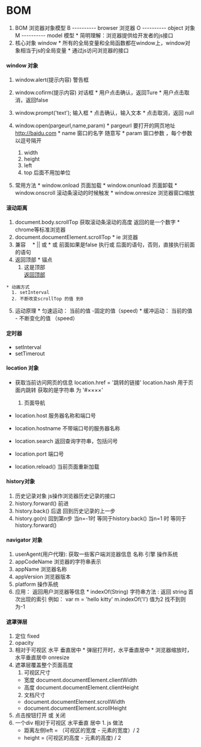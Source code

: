 BOM
====
  1. BOM 浏览器对象模型
     B ----------  browser 浏览器
     O ----------  object 对象
     M ----------  model 模型
    * 简明理解：浏览器提供给开发者的js接口
  2. 核心对象 window
    * 所有的全局变量和全局函数都在window上，window对象相当于js的全局变量
    * 通过js访问浏览器的接口


#### window 对象
  1. window.alert(提示内容) 警告框

  2. window.cofirm(提示内容)  对话框
    * 用户点击确认，返回Ture
    * 用户点击取消，返回false
  3. window.prompt('text');  输入框
    * 点击确认，输入文本
    * 点击取消，返回 null
  4. window.open(pargeurl,name,param)
    * pargeurl 要打开的网页地址 http://baidu.com
    * name 窗口的名字  随意写
    * param 窗口参数 ，每个参数以逗号隔开
      1. width
      2. height
      3. left
      4. top 后面不用加单位
  5. 常用方法
    * window.onload 页面加载
    * window.onunload 页面卸载
    * window.onscroll 滚动条滚动的时候触发
    * window.onresize 浏览器窗口缩放

#### 滚动距离
  1. document.body.scrollTop 获取滚动条滚动的高度 返回的是一个数字
    * chrome等标准浏览器
  2. document.documentElement.scrollTop
    * ie 浏览器
  3. 兼容
  　* || 或
    * 或 前面如果是false  执行或 后面的语句，否则，直接执行前面的语句
  4. 返回顶部
    * 锚点
      1. <div id="top">这是顶部</div>
         <a href="#top">返回顶部</a>
    * 动画方式
      1. setInterval
      2. 不断改变scrollTop 的值 到0

  5. 运动原理
    * 匀速运动： 当前的值 -固定的值（speed)
    * 缓冲运动： 当前的值 - 不断变化的值 （speed）

####  定时器
  * setInterval
  * setTimerout

#### location 对象
  * 获取当前访问网页的信息
  location.href = '跳转的链接'
  location.hash  用于页面内跳转 获取的是字符串 为 '#××××'

    1. 页面导航
  * location.host 服务器名称和端口号
  * location.hostname 不带端口号的服务器名称
  * location.search 返回查询字符串，包括问号
  * location.port 端口号
  * location.reload() 当前页面重新加载

#### history对象
  1. 历史记录对象 js操作浏览器历史记录的接口
  2. history.forward() 前进
  3. history.back()  后退 回到历史记录的上一步
  4. history.go(n)  回到第n步
     当n=-1时  等同于history.back()
     当n=1 时  等同于history.forward()


#### navigator 对象
  1. userAgent(用户代理): 获取一些客户端浏览器信息  名称 引擎 操作系统
  2. appCodeName  浏览器的字符串表示
  3. appName 浏览器名称
  4. appVersion 浏览器版本
  5. platform 操作系统
  6. 应用： 返回用户浏览器等信息
    * indexOf(String)  字符串方法  : 返回 string 首次出现的索引
      例如： var m = 'hello kitty'
      m.indexOf('l') 值为2  找不到则为-1

#### 遮罩弹层
  1. 定位  fixed
  2. opacity
  3. 相对于可视区  水平 垂直居中
    * 弹层打开时，水平垂直居中
    * 浏览器缩放时，水平垂直居中   onresize
  4. 遮罩层覆盖整个页面高度
     1. 可视区尺寸
      * 宽度  document.documentElement.clientWidth
      * 高度  document.documentElement.clientHeight
     2. 文档尺寸
      * document.documentElement.scrollWidth
      * document.documentElement.scrollHeight
  5. 点击按钮打开 或 关闭
  6. 一个div 相对于可视区  水平垂直 居中
    1. js 做法
      * 距离左侧left = （可视区的宽度 - 元素的宽度）/ 2
      * height = (可视区的高度 - 元素的高度) / 2
